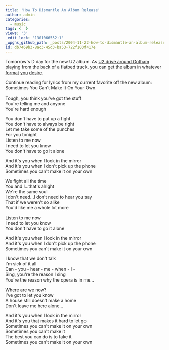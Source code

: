 ```yaml
---
title: 'How To Dismantle An Album Release'
author: admin
categories:
  - music
tags: {  }
views: '3'
_edit_lock: '1301066552:1'
_wpghs_github_path: _posts/2004-11-22-how-to-dismantle-an-album-release.md
id: db7469b3-8ac3-45d3-ba53-722f103f417e
---
```

<p>Tomorrow's D day for the new U2 album.  As <a href="http://u2log.com/archive/2004/11/u2_playing_nyc_from_the_back_of_a_truck.php">U2 drive around Gotham</a> playing from the back of a flatbed truck, you can get the album in <a>whatever</a> <a HREF="http://www.amazon.ca/exec/obidos/ASIN/B00068IOWM/farawsoclos0a-20">format</a> <a HREF="http://www.amazon.ca/exec/obidos/ASIN/B0006399FS/farawsoclos0a-20">you</a> <a href="http://www.apple.com/itunes">desire</a>.</p>
<p>Continue reading for lyrics from my current favorite off the new album: Sometimes You Can't Make It On Your Own.<br />
<!--more--><br />
Tough, you think you've got the stuff<br />
You're telling me and anyone<br />
You're hard enough</p>
<p>You don't have to put up a fight<br />
You don't have to always be right<br />
Let me take some of the punches<br />
For you tonight<br />
Listen to me now<br />
I need to let you know<br />
You don't have to go it alone</p>
<p>And it's you when I look in the mirror<br />
And it's you when I don't pick up the phone<br />
Sometimes you can't make it on your own</p>
<p>We fight all the time<br />
You and I...that's alright<br />
We're the same soul<br />
I don't need...I don't need to hear you say<br />
That if we weren't so alike<br />
You'd like me a whole lot more</p>
<p>Listen to me now<br />
I need to let you know<br />
You don't have to go it alone</p>
<p>And it's you when I look in the mirror<br />
And it's you when I don't pick up the phone<br />
Sometimes you can't make it on your own</p>
<p>I know that we don't talk<br />
I'm sick of it all<br />
Can - you - hear - me - when - I -<br />
Sing, you're the reason I sing<br />
You're the reason why the opera is in me...</p>
<p>Where are we now?<br />
I've got to let you know<br />
A house still doesn't make a home<br />
Don't leave me here alone...</p>
<p>And it's you when I look in the mirror<br />
And it's you that makes it hard to let go<br />
Sometimes you can't make it on your own<br />
Sometimes you can't make it<br />
The best you can do is to fake it<br />
Sometimes you can't make it on your own</p>
